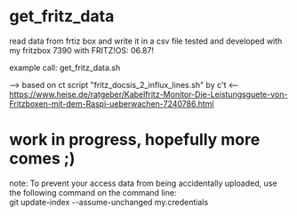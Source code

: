 # get_fritz_data

read data from frtiz box and write it in a csv file
tested and developed with my fritzbox 7390 with FRITZ!OS: 06.87!

example call: get_fritz_data.sh

--> based on ct script "fritz_docsis_2_influx_lines.sh" by c't <--\
https://www.heise.de/ratgeber/Kabelfritz-Monitor-Die-Leistungsguete-von-Fritzboxen-mit-dem-Raspi-ueberwachen-7240786.html


# work in progress, hopefully more comes ;)

note: To prevent your access data from being accidentally uploaded, 
      use the following command on the command line:\
      git update-index --assume-unchanged my.credentials